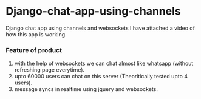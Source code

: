 # Django-chat-app-using-channels
Django chat app using channels and websockets
I have attached a video of how this app is working.


### Feature of product
1. with the help of websockets we can chat almost like whatsapp (without refreshing page everytime).
2. upto 60000 users can chat on this server (Theoritically tested upto 4 users). 
3. message syncs in realtime using jquery and websockets. 